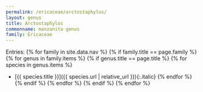 ```yaml
---
permalink: /ericaceae/arctostaphylos/
layout: genus
title: Arctostaphylos
commonname: manzanita genus
family: Ericaceae
---
```


Entries:
{% for family in site.data.nav %}
{% if family.title == page.family %}
{% for genus in family.items %}
{% if genus.title == page.title %}
  {% for species in genus.items %}
  - [{{ species.title }}]({{ species.url | relative_url }}){:.italic}
  {% endfor %}
{% endif %}
{% endfor %}
{% endif %}
{% endfor %}

